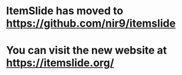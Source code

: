 # ItemSlide has moved to https://github.com/nir9/itemslide
# You can visit the new website at https://itemslide.org/
